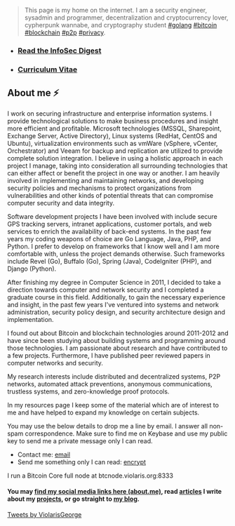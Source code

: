 

> This page is my home on the internet. I am a security engineer, sysadmin and programmer, decentralization and cryptocurrency lover, cypherpunk wannabe, and cryptography student [#golang](https://twitter.com/search?q=%23golang&src=typd) [#bitcoin](https://twitter.com/search?q=%23bitcoin&src=typd) [#blockchain](https://twitter.com/search?q=%23blockchain&src=tyah) [#p2p](https://twitter.com/search?q=%23p2p&src=typd) [#privacy](https://twitter.com/search?q=%23privacy&src=typd). 

- ### [Read the InfoSec Digest](https://paper.li/ViolarisGeorge/1521979641#/)
- ### [Curriculum Vitae](cv.html#curriculum-vitae)

## About me ⚡️
I work on securing infrastructure and enterprise information systems. I provide technological solutions to make business procedures and insight more efficient and profitable. Microsoft technologies (MSSQL, Sharepoint, Exchange Server, Active Directory), Linux systems (RedHat, CentOS and Ubuntu), virtualization environments such as vmWare (vSphere, vCenter, Orchestrator) and Veeam for backup and replication are utilized to provide complete solution integration. I believe in using a holistic approach in each project I manage, taking into consideration all surrounding technologies that can either affect or benefit the project in one way or another. I am heavily involved in implementing and maintaining networks, and developing security policies and mechanisms to protect organizations from vulnerabilities and other kinds of potential threats that can compromise computer security and data integrity.

Software development projects I have been involved with include secure GPS tracking servers, intranet applications, customer portals, and web services to enrich the availability of back-end systems. In the past few years my coding weapons of choice are Go Language, Java, PHP, and Python. I prefer to develop on frameworks that I know well and I am more comfortable with, unless the project demands otherwise. Such frameworks include Revel (Go), Buffalo (Go), Spring (Java), CodeIgniter (PHP), and Django (Python). 

After finishing my degree in Computer Science in 2011, I decided to take a direction towards computer and network security and I completed a graduate course in this field. Additionally, to gain the necessary experience and insight, in the past few years I've ventured into systems and network administration, security policy design, and security architecture design and implementation. 

I found out about Bitcoin and blockchain technologies around 2011-2012 and have since been studying about building systems and programming around those technologies. I am passionate about research and have contributed to a few projects. Furthermore, I have published peer reviewed papers in computer networks and security.

My research interests include distributed and decentralized systems, P2P networks, automated attack preventions, anonymous communications, trustless systems, and zero-knowledge proof protocols.

In my resources page I keep some of the material which are of interest to me and have helped to expand my knowledge on certain subjects. 

You may use the below details to drop me a line by email. I answer all non-spam correspondence. Make sure to find me on Keybase and use my public key to send me a private message only I can read.

- Contact me: [email](mailto:violarisgeorge@gmail.com)
- Send me something only I can read: [encrypt](https://keybase.io/encrypt#violarisgeorge) 

I run a Bitcoin Core full node at btcnode.violaris.org:8333

#### You may [find my social media links here (about.me)](https://about.me/violarisgeorge), read [articles](https://violaris.org/posts.html) I write about my [projects](https://github.com/violarisgeorge?tab=repositories), or go straight to [my blog](https://medium.com/@violarisgeorge_46405).

<a class="twitter-timeline" href="https://twitter.com/ViolarisGeorge?ref_src=twsrc%5Etfw">Tweets by ViolarisGeorge</a> <script async src="//platform.twitter.com/widgets.js" charset="utf-8"></script>
